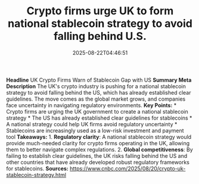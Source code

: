 ﻿---
title: "Crypto firms urge UK to form national stablecoin strategy to avoid falling behind U.S."
date: "2025-08-22T04:46:51"
category: "Markets"
summary: ""
slug: "crypto firms urge uk to form national stablecoin strategy to"
source_urls:
  - "https://www.cnbc.com/2025/08/20/crypto-uk-stablecoin-strategy.html"
seo:
  title: "Crypto firms urge UK to form national stablecoin strategy to avoid falling behind U.S. | Hash n Hedge"
  description: ""
  keywords: ["news", "markets", "brief"]
---
**Headline** UK Crypto Firms Warn of Stablecoin Gap with US  **Summary Meta Description** The UK's crypto industry is pushing for a national stablecoin strategy to avoid falling behind the US, which has already established clear guidelines. The move comes as the global market grows, and companies face uncertainty in navigating regulatory environments.  **Key Points:**  * Crypto firms are urging the UK government to create a national stablecoin strategy * The US has already established clear guidelines for stablecoins * A national strategy could help UK firms avoid regulatory uncertainty * Stablecoins are increasingly used as a low-risk investment and payment tool  **Takeaways:**  1. **Regulatory clarity**: A national stablecoin strategy would provide much-needed clarity for crypto firms operating in the UK, allowing them to better navigate complex regulations. 2. **Global competitiveness**: By failing to establish clear guidelines, the UK risks falling behind the US and other countries that have already developed robust regulatory frameworks for stablecoins.  **Sources:** https://www.cnbc.com/2025/08/20/crypto-uk-stablecoin-strategy.html 
